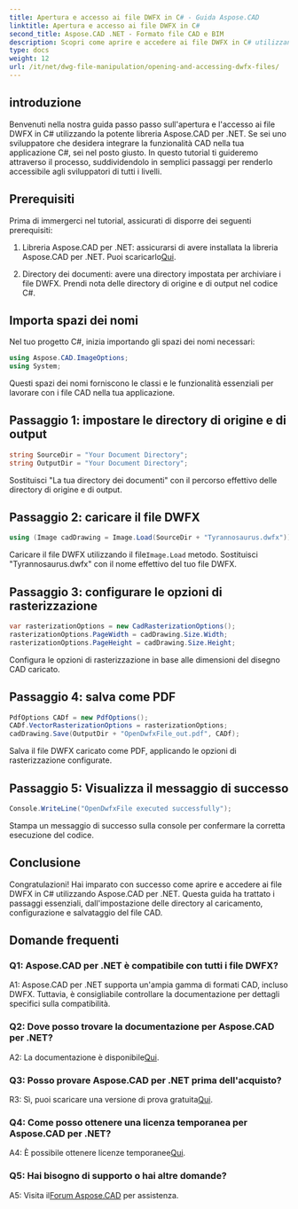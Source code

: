 ```yaml
---
title: Apertura e accesso ai file DWFX in C# - Guida Aspose.CAD
linktitle: Apertura e accesso ai file DWFX in C#
second_title: Aspose.CAD .NET - Formato file CAD e BIM
description: Scopri come aprire e accedere ai file DWFX in C# utilizzando Aspose.CAD per .NET. Guida passo passo per un'integrazione perfetta nelle tue applicazioni.
type: docs
weight: 12
url: /it/net/dwg-file-manipulation/opening-and-accessing-dwfx-files/
---
```

## introduzione

Benvenuti nella nostra guida passo passo sull'apertura e l'accesso ai file DWFX in C# utilizzando la potente libreria Aspose.CAD per .NET. Se sei uno sviluppatore che desidera integrare la funzionalità CAD nella tua applicazione C#, sei nel posto giusto. In questo tutorial ti guideremo attraverso il processo, suddividendolo in semplici passaggi per renderlo accessibile agli sviluppatori di tutti i livelli.

## Prerequisiti

Prima di immergerci nel tutorial, assicurati di disporre dei seguenti prerequisiti:

1.  Libreria Aspose.CAD per .NET: assicurarsi di avere installata la libreria Aspose.CAD per .NET. Puoi scaricarlo[Qui](https://releases.aspose.com/cad/net/).

2. Directory dei documenti: avere una directory impostata per archiviare i file DWFX. Prendi nota delle directory di origine e di output nel codice C#.

## Importa spazi dei nomi

Nel tuo progetto C#, inizia importando gli spazi dei nomi necessari:

```csharp
using Aspose.CAD.ImageOptions;
using System;
```

Questi spazi dei nomi forniscono le classi e le funzionalità essenziali per lavorare con i file CAD nella tua applicazione.

## Passaggio 1: impostare le directory di origine e di output

```csharp
string SourceDir = "Your Document Directory";
string OutputDir = "Your Document Directory";
```

Sostituisci "La tua directory dei documenti" con il percorso effettivo delle directory di origine e di output.

## Passaggio 2: caricare il file DWFX

```csharp
using (Image cadDrawing = Image.Load(SourceDir + "Tyrannosaurus.dwfx"))
```

 Caricare il file DWFX utilizzando il file`Image.Load` metodo. Sostituisci "Tyrannosaurus.dwfx" con il nome effettivo del tuo file DWFX.

## Passaggio 3: configurare le opzioni di rasterizzazione

```csharp
var rasterizationOptions = new CadRasterizationOptions();
rasterizationOptions.PageWidth = cadDrawing.Size.Width;
rasterizationOptions.PageHeight = cadDrawing.Size.Height;
```

Configura le opzioni di rasterizzazione in base alle dimensioni del disegno CAD caricato.

## Passaggio 4: salva come PDF

```csharp
PdfOptions CADf = new PdfOptions();
CADf.VectorRasterizationOptions = rasterizationOptions;
cadDrawing.Save(OutputDir + "OpenDwfxFile_out.pdf", CADf);
```

Salva il file DWFX caricato come PDF, applicando le opzioni di rasterizzazione configurate.

## Passaggio 5: Visualizza il messaggio di successo

```csharp
Console.WriteLine("OpenDwfxFile executed successfully");
```

Stampa un messaggio di successo sulla console per confermare la corretta esecuzione del codice.

## Conclusione

Congratulazioni! Hai imparato con successo come aprire e accedere ai file DWFX in C# utilizzando Aspose.CAD per .NET. Questa guida ha trattato i passaggi essenziali, dall'impostazione delle directory al caricamento, configurazione e salvataggio del file CAD.

## Domande frequenti

### Q1: Aspose.CAD per .NET è compatibile con tutti i file DWFX?

A1: Aspose.CAD per .NET supporta un'ampia gamma di formati CAD, incluso DWFX. Tuttavia, è consigliabile controllare la documentazione per dettagli specifici sulla compatibilità.

### Q2: Dove posso trovare la documentazione per Aspose.CAD per .NET?

 A2: La documentazione è disponibile[Qui](https://reference.aspose.com/cad/net/).

### Q3: Posso provare Aspose.CAD per .NET prima dell'acquisto?

 R3: Sì, puoi scaricare una versione di prova gratuita[Qui](https://releases.aspose.com/).

### Q4: Come posso ottenere una licenza temporanea per Aspose.CAD per .NET?

 A4: È possibile ottenere licenze temporanee[Qui](https://purchase.aspose.com/temporary-license/).

### Q5: Hai bisogno di supporto o hai altre domande?

A5: Visita il[Forum Aspose.CAD](https://forum.aspose.com/c/cad/19) per assistenza.
